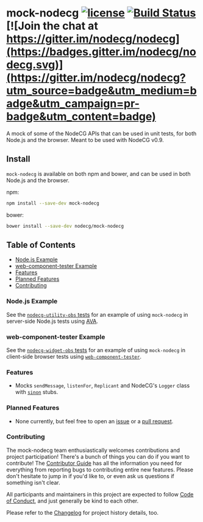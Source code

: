 # mock-nodecg [![license](https://img.shields.io/npm/l/mock-nodecg.svg)](https://npm.im/mock-nodecg) [![Build Status](https://travis-ci.org/nodecg/mock-nodecg.svg?branch=master)](https://travis-ci.org/nodecg/mock-nodecg) [![Join the chat at https://gitter.im/nodecg/nodecg](https://badges.gitter.im/nodecg/nodecg.svg)](https://gitter.im/nodecg/nodecg?utm_source=badge&utm_medium=badge&utm_campaign=pr-badge&utm_content=badge)

A mock of some of the NodeCG APIs that can be used in unit tests, for both Node.js and the browser. Meant to be used with NodeCG v0.9.

## Install

`mock-nodecg` is available on both npm and bower, and can be used in both Node.js and the browser.

npm:
```bash
npm install --save-dev mock-nodecg
```

bower:
```bash
bower install --save-dev nodecg/mock-nodecg
```

## Table of Contents

* [Node.js Example](#node-example)
* [web-component-tester Example](#wct-example)
* [Features](#features)
* [Planned Features](#planned-features)
* [Contributing](#contributing)

### <a name="node-example"></a> Node.js Example

See the [`nodecg-utility-obs` tests](https://github.com/nodecg/nodecg-obs/tree/master/packages/nodecg-utility-obs/test) for an example of using `mock-nodecg` in server-side Node.js tests using [AVA](https://github.com/avajs/ava).

### <a name="wct-example"></a> web-component-tester Example

See the [`nodecg-widget-obs` tests](https://github.com/nodecg/nodecg-obs/tree/master/packages/nodecg-widget-obs/test) for an example of using `mock-nodecg` in client-side browser tests using [`web-component-tester`](https://github.com/Polymer/web-component-tester).

### Features

* Mocks `sendMessage`, `listenFor`, `Replicant` and NodeCG's `Logger` class with [`sinon`](http://sinonjs.org) stubs.

### Planned Features

* None currently, but feel free to open an [issue](https://github.com/nodecg/mock-nodecg/issues) or a [pull request](https://github.com/nodecg/mock-nodecg/pulls).

### Contributing

The mock-nodecg team enthusiastically welcomes contributions and project participation! There's a bunch of things you can do if you want to contribute! The [Contributor Guide](CONTRIBUTING.md) has all the information you need for everything from reporting bugs to contributing entire new features. Please don't hesitate to jump in if you'd like to, or even ask us questions if something isn't clear.

All participants and maintainers in this project are expected to follow [Code of Conduct](CODE_OF_CONDUCT.md), and just generally be kind to each other.

Please refer to the [Changelog](CHANGELOG.md) for project history details, too.

